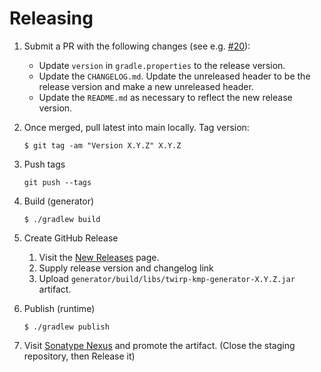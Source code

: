 # Releasing

1. Submit a PR with the following changes (see e.g. [#20](https://github.com/collectiveidea/twirp-kmp/pull/20)):
    * Update `version` in `gradle.properties` to the release version.
    * Update the `CHANGELOG.md`. Update the unreleased header to be the release version and make a new unreleased header.
    * Update the `README.md` as necessary to reflect the new release version.

2. Once merged, pull latest into main locally. Tag version:

   ```
   $ git tag -am "Version X.Y.Z" X.Y.Z
   ```

3. Push tags

   ```
   git push --tags
   ```

4. Build (generator)

   ```
   $ ./gradlew build
   ```

5. Create GitHub Release
   1. Visit the [New Releases](https://github.com/collectiveidea/twirp-kmp/releases/new) page.
   2. Supply release version and changelog link
   3. Upload `generator/build/libs/twirp-kmp-generator-X.Y.Z.jar` artifact.

6. Publish (runtime)

   ```
   $ ./gradlew publish
   ```

7. Visit [Sonatype Nexus](https://s01.oss.sonatype.org) and promote the artifact. (Close the staging repository, then Release it)
